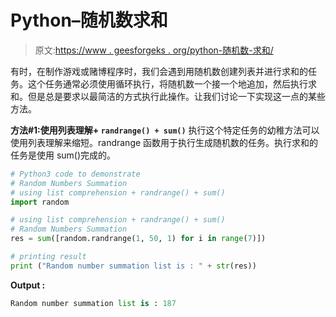 # Python–随机数求和

> 原文:[https://www . geesforgeks . org/python-随机数-求和/](https://www.geeksforgeeks.org/python-random-numbers-summation/)

有时，在制作游戏或赌博程序时，我们会遇到用随机数创建列表并进行求和的任务。这个任务通常必须使用循环执行，将随机数一个接一个地追加，然后执行求和。但是总是要求以最简洁的方式执行此操作。让我们讨论一下实现这一点的某些方法。

**方法#1:使用列表理解+ `randrange() + sum()`**
执行这个特定任务的幼稚方法可以使用列表理解来缩短。randrange 函数用于执行生成随机数的任务。执行求和的任务是使用 sum()完成的。

```py
# Python3 code to demonstrate 
# Random Numbers Summation
# using list comprehension + randrange() + sum()
import random

# using list comprehension + randrange() + sum()
# Random Numbers Summation
res = sum([random.randrange(1, 50, 1) for i in range(7)])

# printing result
print ("Random number summation list is : " + str(res))
```

**Output :**

```py
Random number summation list is : 187

```